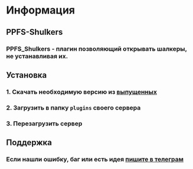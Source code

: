 # Информация
## PPFS-Shulkers
### **PPFS_Shulkers - плагин позволяющий открывать шалкеры, не устанавливая их.**
## Установка
### 1. Скачать необходимую версию из [выпущенных](https://github.com/BotClity/PPFS_Shulkers/releases)
### 2. Загрузить в папку `plugins` своего сервера
### 3. Перезагрузить сервер
## Поддержка
### Если нашли ошибку, баг или есть идея [пишите в телеграм](https://t.me/AreUBotik)